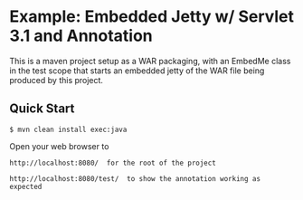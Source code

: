 Example: Embedded Jetty w/ Servlet 3.1 and Annotation
=====================================================

This is a maven project setup as a WAR packaging, with an EmbedMe class in
the test scope that starts an embedded jetty of the WAR file being
produced by this project.

Quick Start
-----------

    $ mvn clean install exec:java

Open your web browser to

    http://localhost:8080/  for the root of the project

    http://localhost:8080/test/  to show the annotation working as expected


